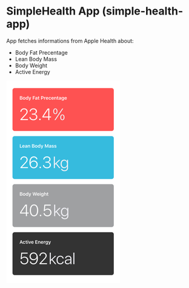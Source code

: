 # SimpleHealth App (simple-health-app)

App fetches informations from Apple Health about:
- Body Fat Precentage
- Lean Body Mass
- Body Weight
- Active Energy

![image](https://raw.githubusercontent.com/adamgolczak/health-quest-app/master/cover.png)
